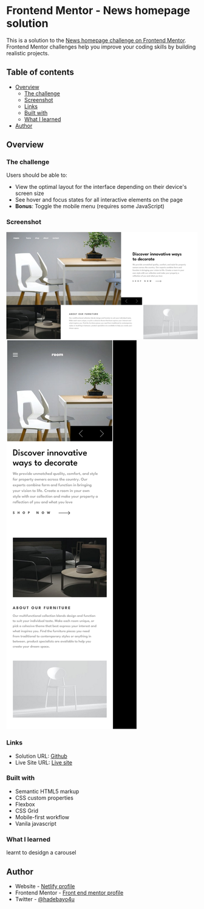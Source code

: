 # Frontend Mentor - News homepage solution

This is a solution to the [News homepage challenge on Frontend Mentor](https://www.frontendmentor.io/challenges/news-homepage-H6SWTa1MFl). Frontend Mentor challenges help you improve your coding skills by building realistic projects.

## Table of contents

- [Overview](#overview)
  - [The challenge](#the-challenge)
  - [Screenshot](#screenshot)
  - [Links](#links)
  - [Built with](#built-with)
  - [What I learned](#what-i-learned)
- [Author](#author)

## Overview

### The challenge

Users should be able to:

- View the optimal layout for the interface depending on their device's screen size
- See hover and focus states for all interactive elements on the page
- **Bonus**: Toggle the mobile menu (requires some JavaScript)

### Screenshot

![Desktop](./screenshots/desktop%20view%20(1).png)
![Mobile](./screenshots/mobile%20view.png)

### Links

- Solution URL: [Github](https://github.com/Yusfuldev/fem-room-homepage-master.com)
- Live Site URL: [Live site](https://fem-room-homepage-master.netlify.app/)

### Built with

- Semantic HTML5 markup
- CSS custom properties
- Flexbox
- CSS Grid
- Mobile-first workflow
- Vanila javascript

### What I learned

learnt to desidgn a carousel

## Author

- Website - [Netlify profile](hhttps://app.netlify.com/teams/yusfuldev/overview)
- Frontend Mentor - [Front end mentor profile](https://www.frontendmentor.io/profile/yourusername)
- Twitter - [@hadebayo4u](https://www.twitter.com/hadebayo4u)
